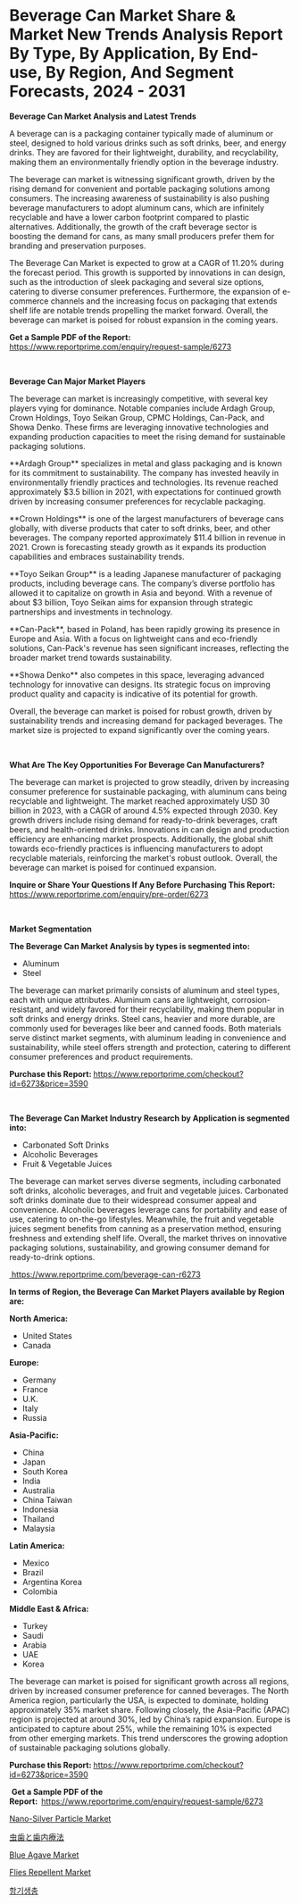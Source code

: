 <p><h1>Beverage Can Market Share & Market New Trends Analysis Report By Type, By Application, By End-use, By Region, And Segment Forecasts, 2024 - 2031</h1></p><p><strong>Beverage Can Market Analysis and Latest Trends</strong></p>
<p><p>A beverage can is a packaging container typically made of aluminum or steel, designed to hold various drinks such as soft drinks, beer, and energy drinks. They are favored for their lightweight, durability, and recyclability, making them an environmentally friendly option in the beverage industry.</p><p>The beverage can market is witnessing significant growth, driven by the rising demand for convenient and portable packaging solutions among consumers. The increasing awareness of sustainability is also pushing beverage manufacturers to adopt aluminum cans, which are infinitely recyclable and have a lower carbon footprint compared to plastic alternatives. Additionally, the growth of the craft beverage sector is boosting the demand for cans, as many small producers prefer them for branding and preservation purposes.</p><p>The Beverage Can Market is expected to grow at a CAGR of 11.20% during the forecast period. This growth is supported by innovations in can design, such as the introduction of sleek packaging and several size options, catering to diverse consumer preferences. Furthermore, the expansion of e-commerce channels and the increasing focus on packaging that extends shelf life are notable trends propelling the market forward. Overall, the beverage can market is poised for robust expansion in the coming years.</p></p>
<p><strong>Get a Sample PDF of the Report:&nbsp;</strong> <a href="https://www.reportprime.com/enquiry/request-sample/6273">https://www.reportprime.com/enquiry/request-sample/6273</a></p>
<p>&nbsp;</p>
<p><strong>Beverage Can Major Market Players</strong></p>
<p><p>The beverage can market is increasingly competitive, with several key players vying for dominance. Notable companies include Ardagh Group, Crown Holdings, Toyo Seikan Group, CPMC Holdings, Can-Pack, and Showa Denko. These firms are leveraging innovative technologies and expanding production capacities to meet the rising demand for sustainable packaging solutions.</p><p>**Ardagh Group** specializes in metal and glass packaging and is known for its commitment to sustainability. The company has invested heavily in environmentally friendly practices and technologies. Its revenue reached approximately $3.5 billion in 2021, with expectations for continued growth driven by increasing consumer preferences for recyclable packaging.</p><p>**Crown Holdings** is one of the largest manufacturers of beverage cans globally, with diverse products that cater to soft drinks, beer, and other beverages. The company reported approximately $11.4 billion in revenue in 2021. Crown is forecasting steady growth as it expands its production capabilities and embraces sustainability trends.</p><p>**Toyo Seikan Group** is a leading Japanese manufacturer of packaging products, including beverage cans. The company’s diverse portfolio has allowed it to capitalize on growth in Asia and beyond. With a revenue of about $3 billion, Toyo Seikan aims for expansion through strategic partnerships and investments in technology.</p><p>**Can-Pack**, based in Poland, has been rapidly growing its presence in Europe and Asia. With a focus on lightweight cans and eco-friendly solutions, Can-Pack's revenue has seen significant increases, reflecting the broader market trend towards sustainability.</p><p>**Showa Denko** also competes in this space, leveraging advanced technology for innovative can designs. Its strategic focus on improving product quality and capacity is indicative of its potential for growth.</p><p>Overall, the beverage can market is poised for robust growth, driven by sustainability trends and increasing demand for packaged beverages. The market size is projected to expand significantly over the coming years.</p></p>
<p>&nbsp;</p>
<p><strong>What Are The Key Opportunities For Beverage Can Manufacturers?</strong></p>
<p><p>The beverage can market is projected to grow steadily, driven by increasing consumer preference for sustainable packaging, with aluminum cans being recyclable and lightweight. The market reached approximately USD 30 billion in 2023, with a CAGR of around 4.5% expected through 2030. Key growth drivers include rising demand for ready-to-drink beverages, craft beers, and health-oriented drinks. Innovations in can design and production efficiency are enhancing market prospects. Additionally, the global shift towards eco-friendly practices is influencing manufacturers to adopt recyclable materials, reinforcing the market's robust outlook. Overall, the beverage can market is poised for continued expansion.</p></p>
<p><strong>Inquire or Share Your Questions If Any Before Purchasing This Report:</strong> <a href="https://www.reportprime.com/enquiry/pre-order/6273">https://www.reportprime.com/enquiry/pre-order/6273</a></p>
<p>&nbsp;</p>
<p><strong>Market Segmentation</strong></p>
<p><strong>The Beverage Can Market Analysis by types is segmented into:</strong></p>
<p><ul><li>Aluminum</li><li>Steel</li></ul></p>
<p><p>The beverage can market primarily consists of aluminum and steel types, each with unique attributes. Aluminum cans are lightweight, corrosion-resistant, and widely favored for their recyclability, making them popular in soft drinks and energy drinks. Steel cans, heavier and more durable, are commonly used for beverages like beer and canned foods. Both materials serve distinct market segments, with aluminum leading in convenience and sustainability, while steel offers strength and protection, catering to different consumer preferences and product requirements.</p></p>
<p><strong>Purchase this Report:&nbsp;</strong><a href="https://www.reportprime.com/checkout?id=6273&price=3590">https://www.reportprime.com/checkout?id=6273&price=3590</a></p>
<p>&nbsp;</p>
<p><strong>The Beverage Can Market Industry Research by Application is segmented into:</strong></p>
<p><ul><li>Carbonated Soft Drinks</li><li>Alcoholic Beverages</li><li>Fruit & Vegetable Juices</li></ul></p>
<p><p>The beverage can market serves diverse segments, including carbonated soft drinks, alcoholic beverages, and fruit and vegetable juices. Carbonated soft drinks dominate due to their widespread consumer appeal and convenience. Alcoholic beverages leverage cans for portability and ease of use, catering to on-the-go lifestyles. Meanwhile, the fruit and vegetable juices segment benefits from canning as a preservation method, ensuring freshness and extending shelf life. Overall, the market thrives on innovative packaging solutions, sustainability, and growing consumer demand for ready-to-drink options.</p></p>
<p><a href="https://www.reportprime.com/beverage-can-r6273">&nbsp;https://www.reportprime.com/beverage-can-r6273</a></p>
<p><strong>In terms of Region, the Beverage Can Market Players available by Region are:</strong></p>
<p>
    <p> <strong> North America: </strong>
        <ul>
            <li>United States</li>
            <li>Canada</li>
        </ul>
        </p> 
    <p> <strong> Europe: </strong>
        <ul>
            <li>Germany</li>
            <li>France</li>
            <li>U.K.</li>
            <li>Italy</li>
            <li>Russia</li>
        </ul>
        </p> 
    <p> <strong> Asia-Pacific: </strong>
        <ul>
            <li>China</li>
            <li>Japan</li>
            <li>South Korea</li>
            <li>India</li>
            <li>Australia</li>
            <li>China Taiwan</li>
            <li>Indonesia</li>
            <li>Thailand</li>
            <li>Malaysia</li>
        </ul>
        </p> 
    <p> <strong> Latin America: </strong>
        <ul>
            <li>Mexico</li>
            <li>Brazil</li>
            <li>Argentina Korea</li>
            <li>Colombia</li>
        </ul>
        </p> 
    <p> <strong> Middle East & Africa: </strong>
        <ul>
            <li>Turkey</li>
            <li>Saudi</li>
            <li>Arabia</li>
            <li>UAE</li>
            <li>Korea</li>
        </ul>
    </p>
    </p>
<p><p>The beverage can market is poised for significant growth across all regions, driven by increased consumer preference for canned beverages. The North America region, particularly the USA, is expected to dominate, holding approximately 35% market share. Following closely, the Asia-Pacific (APAC) region is projected at around 30%, led by China’s rapid expansion. Europe is anticipated to capture about 25%, while the remaining 10% is expected from other emerging markets. This trend underscores the growing adoption of sustainable packaging solutions globally.</p></p>
<p><strong>Purchase this Report: </strong><a href="https://www.reportprime.com/checkout?id=6273&price=3590">https://www.reportprime.com/checkout?id=6273&price=3590</a></p>
<p>&nbsp;<strong>Get a Sample PDF of the Report:&nbsp;&nbsp;</strong><a href="https://www.reportprime.com/enquiry/request-sample/6273">https://www.reportprime.com/enquiry/request-sample/6273</a></p>
<p><strong></strong></p>
<p><p><a href="https://issuu.com/reportprime-2/docs/nano-silver-particle-market-size-20_0770c83c63a677">Nano-Silver Particle Market</a></p><p><a href="https://medium.com/@abigayleh7fr/2024%E5%B9%B4%E3%81%8B%E3%82%892031%E5%B9%B4%E3%81%BE%E3%81%A7%E3%81%AE%E6%AD%AF%E7%A7%91%E3%82%B1%E3%82%A2%E3%81%8A%E3%82%88%E3%81%B3%E6%A0%B9%E7%AE%A1%E6%B2%BB%E7%99%82%E5%B8%82%E5%A0%B4%E3%81%AB%E3%81%8A%E3%81%91%E3%82%8B%E6%96%B0%E8%88%88%E3%83%88%E3%83%AC%E3%83%B3%E3%83%89-%E3%82%B0%E3%83%AD%E3%83%BC%E3%83%90%E3%83%AB%E3%81%AA%E5%B1%95%E6%9C%9B%E3%81%A8%E5%B0%86%E6%9D%A5%E3%81%AE%E5%B1%95%E6%9C%9B-b0805e5cc490">虫歯と歯内療法</a></p><p><a href="https://github.com/mauripalmi/Market-Research-Report-List-5/blob/main/blue-agave-market.md">Blue Agave Market</a></p><p><a href="https://medium.com/@rosebarnett1936/global-flies-repellent-market-opportunities-and-forecast-for-period-from-2024-to-2031-9c84ac571daf">Flies Repellent Market</a></p><p><a href="https://medium.com/@darrylnorton87/%EC%84%B1%EC%9E%A5-%EC%9E%A0%EC%9E%AC%EB%A0%A5-%ED%95%B4%EC%A0%9C-2024%EB%85%84%EB%B6%80%ED%84%B0-2031%EB%85%84%EA%B9%8C%EC%A7%80%EC%9D%98-%ED%95%AD%EA%B8%B0%EC%83%9D%EC%B6%A9-%EC%8B%9C%EC%9E%A5-%EC%A0%84%EB%9E%B5-%EB%B6%84%EC%84%9D-%EB%B0%8F-%EC%98%88%EC%B8%A1-5ac96a58cce7">항기생충</a></p></p>